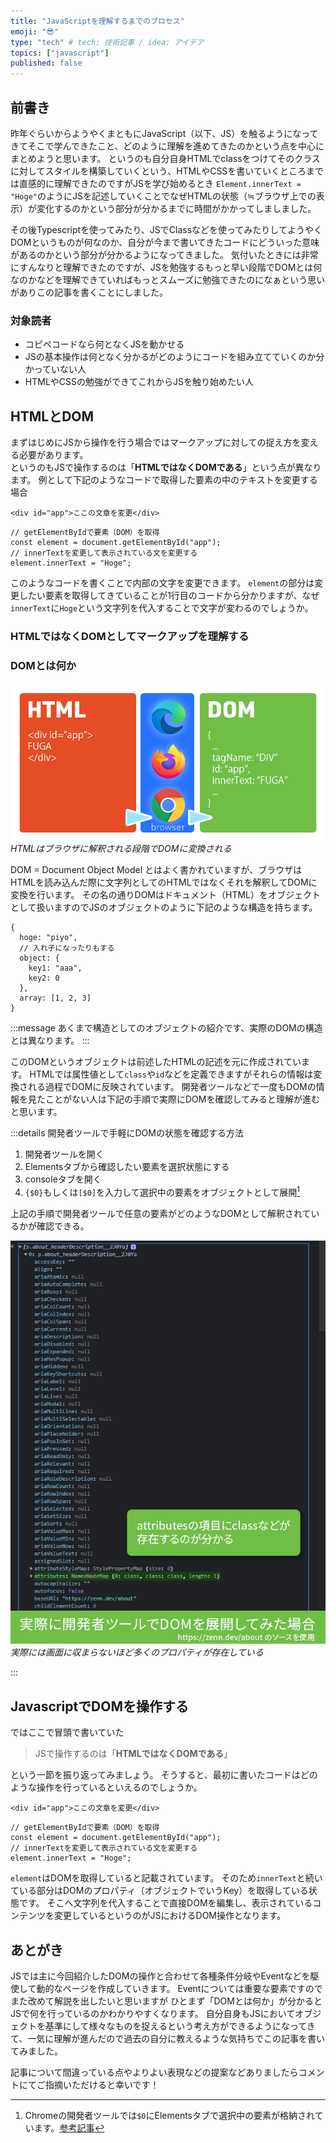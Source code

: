 ```yaml
---
title: "JavaScriptを理解するまでのプロセス"
emoji: "😎"
type: "tech" # tech: 技術記事 / idea: アイデア
topics: ["javascript"]
published: false
---
```


## 前書き

昨年ぐらいからようやくまともにJavaScript（以下、JS）を触るようになってきてそこで学んできたこと、どのように理解を進めてきたのかという点を中心にまとめようと思います。
というのも自分自身HTMLでclassをつけてそのクラスに対してスタイルを構築していくという、HTMLやCSSを書いていくところまでは直感的に理解できたのですがJSを学び始めるとき
`Element.innerText = "Hoge"`のようにJSを記述していくことでなぜHTMLの状態（≒ブラウザ上での表示）が変化するのかという部分が分かるまでに時間がかかってしましました。

その後Typescriptを使ってみたり、JSでClassなどを使ってみたりしてようやくDOMというものが何なのか、自分が今まで書いてきたコードにどういった意味があるのかという部分が分かるようになってきました。
気付いたときには非常にすんなりと理解できたのですが、JSを勉強するもっと早い段階でDOMとは何なのかなどを理解できていればもっとスムーズに勉強できたのになぁという思いがありこの記事を書くことにしました。

### 対象読者

- コピペコードなら何となくJSを動かせる
- JSの基本操作は何となく分かるがどのようにコードを組み立てていくのか分かっていない人
- HTMLやCSSの勉強ができてこれからJSを触り始めたい人

## HTMLとDOM

まずはじめにJSから操作を行う場合ではマークアップに対しての捉え方を変える必要があります。  
というのもJSで操作するのは「**HTMLではなくDOMである**」という点が異なります。
例として下記のようなコードで取得した要素の中のテキストを変更する場合

```html:HTML
<div id="app">ここの文章を変更</div>
```

```js:javascript
// getElementByIdで要素（DOM）を取得
const element = document.getElementById("app");
// innerTextを変更して表示されている文を変更する
element.innerText = "Hoge";
```

このようなコードを書くことで内部の文字を変更できます。
`element`の部分は変更したい要素を取得してきていることが1行目のコードから分かりますが、なぜ`innerText`に`Hoge`という文字列を代入することで文字が変わるのでしょうか。

### HTMLではなくDOMとしてマークアップを理解する

### DOMとは何か

![](/images/articles/what-is-javascript/dom.png)
*HTMLはブラウザに解釈される段階でDOMに変換される*

DOM = Document Object Model
とはよく書かれていますが、ブラウザはHTMLを読み込んだ際に文字列としてのHTMLではなくそれを解釈してDOMに変換を行います。
その名の通りDOMはドキュメント（HTML）をオブジェクトとして扱いますのでJSのオブジェクトのように下記のような構造を持ちます。

```js:javascript
{
  hoge: "piyo",
  // 入れ子になったりもする
  object: {
    key1: "aaa",
    key2: 0
  },
  array: [1, 2, 3]
}
```

:::message
あくまで構造としてのオブジェクトの紹介です、実際のDOMの構造とは異なります。
:::

このDOMというオブジェクトは前述したHTMLの記述を元に作成されています。
HTMLでは属性値として`class`や`id`などを定義できますがそれらの情報は変換される過程でDOMに反映されています。
開発者ツールなどで一度もDOMの情報を見たことがない人は下記の手順で実際にDOMを確認してみると理解が進むと思います。

:::details 開発者ツールで手軽にDOMの状態を確認する方法

1. 開発者ツールを開く
2. Elementsタブから確認したい要素を選択状態にする
3. consoleタブを開く
4. `{$0}`もしくは`[$0]`を入力して選択中の要素をオブジェクトとして展開[^1]

[^1]: Chromeの開発者ツールでは`$0`にElementsタブで選択中の要素が格納されています。[参考記事](https://qiita.com/Tsuyoshi84/items/4ada593c76b0a1339b6e#%E7%9B%B4%E8%BF%91%E3%81%AB%E9%81%B8%E6%8A%9E%E3%81%97%E3%81%9F%E8%A6%81%E7%B4%A0%E3%81%AE%E5%8F%82%E7%85%A7)

上記の手順で開発者ツールで任意の要素がどのようなDOMとして解釈されているかが確認できる。

![実際に開発者ツールでDOMを展開した場合、attributesの項目にclassなどが表示されている](/images/articles/what-is-javascript/dom-on-devtool.jpg)
*実際には画面に収まらないほど多くのプロパティが存在している*

:::

## JavascriptでDOMを操作する

ではここで冒頭で書いていた
> JSで操作するのは「**HTMLではなくDOMである**」

という一節を振り返ってみましょう。
そうすると、最初に書いたコードはどのような操作を行っているといえるのでしょうか。

```html:HTML
<div id="app">ここの文章を変更</div>
```

```js:Javascript
// getElementByIdで要素（DOM）を取得
const element = document.getElementById("app");
// innerTextを変更して表示されている文を変更する
element.innerText = "Hoge";
```

`element`はDOMを取得していると記載されています。
そのため`innerText`と続いている部分はDOMのプロパティ（オブジェクトでいうKey）を取得している状態です。
そこへ文字列を代入することで直接DOMを編集し、表示されているコンテンツを変更しているというのがJSにおけるDOM操作となります。

## あとがき

JSでは主に今回紹介したDOMの操作と合わせて各種条件分岐やEventなどを駆使して動的なページを作成していきます。
Eventについては重要な要素ですのでまた改めて解説を出したいと思いますが
ひとまず「DOMとは何か」が分かるとJSで何を行っているのかわかりやすくなります。
自分自身もJSにおいてオブジェクトを基準にして様々なものを捉えるという考え方ができるようになってきて、一気に理解が進んだので過去の自分に教えるような気持ちでこの記事を書いてみました。

記事について間違っている点やよりよい表現などの提案などありましたらコメントにてご指摘いただけると幸いです！
